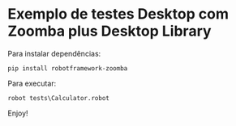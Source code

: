 # Exemplo de testes Desktop com Zoomba plus Desktop Library

Para instalar dependências:
```
pip install robotframework-zoomba
```

Para executar:
```
robot tests\Calculator.robot
```

Enjoy!

